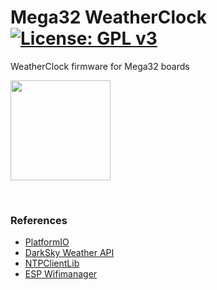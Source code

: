 # Mega32 WeatherClock  [![License: GPL v3](https://img.shields.io/badge/License-GPLv3-blue.svg)](https://www.gnu.org/licenses/gpl-3.0)  

WeatherClock firmware for Mega32 boards<br>
 
<img src="doc/DarkSkyWeatherNTP_0820.gif" width="160"> <br>


<br> 

### References
  - [PlatformIO](https://platformio.org/) <br>
  - [DarkSky Weather API](https://darksky.net/dev)<br>
  - [NTPClientLib](https://github.com/gmag11/NtpClient)<br>
  - [ESP Wifimanager](https://github.com/tzapu/WiFiManager) <br>
